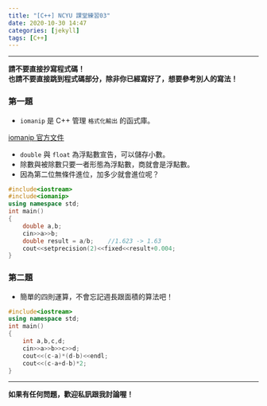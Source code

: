 ```yaml
---
title: "[C++] NCYU 課堂練習03"
date: 2020-10-30 14:47
categories: [jekyll]
tags: [C++]
---
```


---
**請不要直接抄寫程式碼！** <br>
**也請不要直接跳到程式碼部分，除非你已經寫好了，想要參考別人的寫法！**

### 第一題

* `iomanip` 是 C++ 管理 `格式化輸出` 的函式庫。<br>

[iomanip 官方文件](http://www.cplusplus.com/reference/iomanip/?kw=iomanip)

* `double` 與 `float` 為浮點數宣告，可以儲存小數。
* 除數與被除數只要一者形態為浮點數，商就會是浮點數。
* 因為第二位無條件進位，加多少就會進位呢？
```c++
#include<iostream>
#include<iomanip>
using namespace std;
int main()
{
    double a,b;
    cin>>a>>b;
    double result = a/b;    //1.623 -> 1.63
    cout<<setprecision(2)<<fixed<<result+0.004;
}
```

### 第二題

* 簡單的四則運算，不會忘記週長跟面積的算法吧！
```c++
#include<iostream>
using namespace std;
int main()
{
    int a,b,c,d;
    cin>>a>>b>>c>>d;
    cout<<(c-a)*(d-b)<<endl;
    cout<<(c-a+d-b)*2;
}
```

---
**如果有任何問題，歡迎私訊跟我討論喔！**
